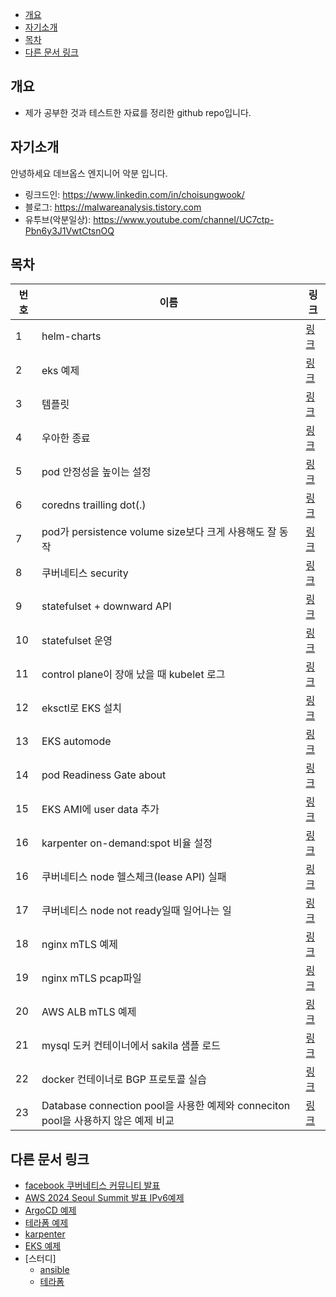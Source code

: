 <!-- TOC -->

- [개요](#%EA%B0%9C%EC%9A%94)
- [자기소개](#%EC%9E%90%EA%B8%B0%EC%86%8C%EA%B0%9C)
- [목차](#%EB%AA%A9%EC%B0%A8)
- [다른 문서 링크](#%EB%8B%A4%EB%A5%B8-%EB%AC%B8%EC%84%9C-%EB%A7%81%ED%81%AC)

<!-- /TOC -->

## 개요
* 제가 공부한 것과 테스트한 자료를 정리한 github repo입니다.

## 자기소개
안녕하세요 데브옵스 엔지니어 악분 입니다.
* 링크드인: https://www.linkedin.com/in/choisungwook/
* 블로그: https://malwareanalysis.tistory.com
* 유투브(악분일상): https://www.youtube.com/channel/UC7ctp-Pbn6y3J1VwtCtsnOQ

## 목차
| 번호 | 이름 | 링크 |
| ---- | ---- | ---- |
| 1 | helm-charts | [링크](./helm) |
| 2 | eks 예제 | [링크](./eks) |
| 3 | 템플릿 | [링크](./template) |
| 4 | 우아한 종료 | [링크](./prestop/) |
| 5 | pod 안정성을 높이는 설정 | [링크](./pod-stability-manifests/)|
| 6 | coredns trailling dot(.) | [링크](./stress-coredns/)|
| 7 | pod가 persistence volume size보다 크게 사용해도 잘 동작 | [링크](./storage/over_size/)|
| 8 | 쿠버네티스 security | [링크](./security/)|
| 9 | statefulset + downward API | [링크](./statefulset_podname/)|
| 10 | statefulset 운영 | [링크](./operate_statefulset/)|
| 11 | control plane이 장애 났을 때 kubelet 로그 | [링크](./kubernetes/api-server-failure/)|
| 12 | eksctl로 EKS 설치 | [링크](./kubernetes/eks/eksctl/)|
| 13 | EKS automode | [링크](./kubernetes/eks/automode/)|
| 14 | pod Readiness Gate about | [링크](./kubernetes/eks/ALB_readiness_gate/)|
| 15 | EKS AMI에 user data 추가 | [링크](./kubernetes/eks/eks_ami_with_userdata/)|
| 16 | karpenter on-demand:spot 비율 설정 | [링크](./kubernetes/eks/karpenter/ratio_ondemand_and_spot/)|
| 16 | 쿠버네티스 node 헬스체크(lease API) 실패 | [링크](./kubernetes/leaseAPI/)|
| 17 | 쿠버네티스 node not ready일때 일어나는 일 | [링크](./kubernetes/node_not_ready/)|
| 18 | nginx mTLS 예제 | [링크](./computer_science/mTLS/nginx/)|
| 19 | nginx mTLS pcap파일 | [링크](./pcap_files/mTLS_with_nginx/)|
| 20 | AWS ALB mTLS 예제 | [링크](./computer_science/mTLS/aws/ALB/)|
| 21 | mysql 도커 컨테이너에서 sakila 샘플 로드 | [링크](./common/mysql_sakila_sample/)|
| 22 | docker 컨테이너로 BGP 프로토콜 실습 | [링크](./computer_science/BGP_protocol/)|
| 23 | Database connection pool을 사용한 예제와 conneciton pool을 사용하지 않은 예제 비교 | [링크](./computer_science/database_connection/)|

## 다른 문서 링크
* [facebook 쿠버네티스 커뮤니티 발표](https://github.com/choisungwook/terraform_practice)
* [AWS 2024 Seoul Summit 발표 IPv6예제](https://github.com/choisungwook/aws_ipv6)
* [ArgoCD 예제](https://github.com/choisungwook/argocd-practice)
* [테라폼 예제](https://github.com/choisungwook/terraform_practice)
* [karpenter](https://github.com/choisungwook/karpenter)
* [EKS 예제](https://github.com/choisungwook/eks-practice)
* [스터디]
  * [ansible](https://github.com/choisungwook/ansible_practice)
  * [테라폼](https://github.com/sungwook-practice/t101-study)
